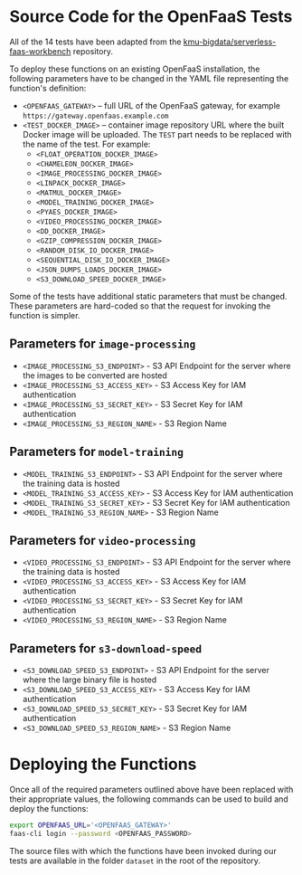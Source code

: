 # Source Code for the OpenFaaS Tests

All of the 14 tests have been adapted from the [kmu-bigdata/serverless-faas-workbench](https://github.com/kmu-bigdata/serverless-faas-workbench) repository.

To deploy these functions on an existing OpenFaaS installation, the following parameters have to be changed in the YAML file representing the function's definition:

- `<OPENFAAS_GATEWAY>` – full URL of the OpenFaaS gateway, for example `https://gateway.openfaas.example.com`
- `<TEST_DOCKER_IMAGE>` – container image repository URL where the built Docker image will be uploaded. The `TEST` part needs to be replaced with the name of the test. For example:
    - `<FLOAT_OPERATION_DOCKER_IMAGE>`
    - `<CHAMELEON_DOCKER_IMAGE>`
    - `<IMAGE_PROCESSING_DOCKER_IMAGE>`
    - `<LINPACK_DOCKER_IMAGE>`
    - `<MATMUL_DOCKER_IMAGE>`
    - `<MODEL_TRAINING_DOCKER_IMAGE>`
    - `<PYAES_DOCKER_IMAGE>`
    - `<VIDEO_PROCESSING_DOCKER_IMAGE>`
    - `<DD_DOCKER_IMAGE>`
    - `<GZIP_COMPRESSION_DOCKER_IMAGE>`
    - `<RANDOM_DISK_IO_DOCKER_IMAGE>`
    - `<SEQUENTIAL_DISK_IO_DOCKER_IMAGE>`
    - `<JSON_DUMPS_LOADS_DOCKER_IMAGE>`
    - `<S3_DOWNLOAD_SPEED_DOCKER_IMAGE>`

Some of the tests have additional static parameters that must be changed. These parameters are hard-coded so that the request for invoking the function is simpler.

## Parameters for `image-processing`

- `<IMAGE_PROCESSING_S3_ENDPOINT>` - S3 API Endpoint for the server where the images to be converted are hosted
- `<IMAGE_PROCESSING_S3_ACCESS_KEY>` - S3 Access Key for IAM authentication
- `<IMAGE_PROCESSING_S3_SECRET_KEY>` - S3 Secret Key for IAM authentication
- `<IMAGE_PROCESSING_S3_REGION_NAME>` - S3 Region Name

## Parameters for `model-training`

- `<MODEL_TRAINING_S3_ENDPOINT>` - S3 API Endpoint for the server where the training data is hosted
- `<MODEL_TRAINING_S3_ACCESS_KEY>` - S3 Access Key for IAM authentication
- `<MODEL_TRAINING_S3_SECRET_KEY>` - S3 Secret Key for IAM authentication
- `<MODEL_TRAINING_S3_REGION_NAME>` - S3 Region Name

## Parameters for `video-processing`

- `<VIDEO_PROCESSING_S3_ENDPOINT>` - S3 API Endpoint for the server where the training data is hosted
- `<VIDEO_PROCESSING_S3_ACCESS_KEY>` - S3 Access Key for IAM authentication
- `<VIDEO_PROCESSING_S3_SECRET_KEY>` - S3 Secret Key for IAM authentication
- `<VIDEO_PROCESSING_S3_REGION_NAME>` - S3 Region Name

## Parameters for `s3-download-speed`

- `<S3_DOWNLOAD_SPEED_S3_ENDPOINT>` - S3 API Endpoint for the server where the large binary file is hosted
- `<S3_DOWNLOAD_SPEED_S3_ACCESS_KEY>` - S3 Access Key for IAM authentication
- `<S3_DOWNLOAD_SPEED_S3_SECRET_KEY>` - S3 Secret Key for IAM authentication
- `<S3_DOWNLOAD_SPEED_S3_REGION_NAME>` - S3 Region Name

# Deploying the Functions

Once all of the required parameters outlined above have been replaced with their appropriate values, the following commands can be used to build and deploy the functions:

```bash
export OPENFAAS_URL='<OPENFAAS_GATEWAY>'
faas-cli login --password <OPENFAAS_PASSWORD>
```

The source files with which the functions have been invoked during our tests are available in the folder `dataset` in the root of the repository.
